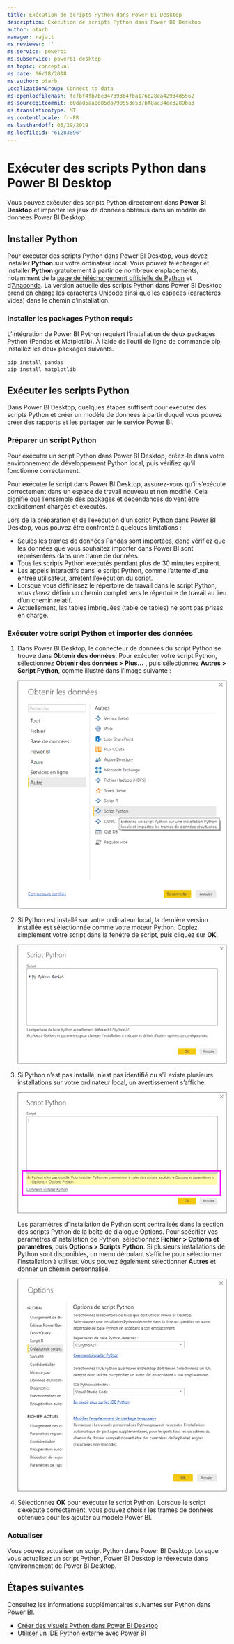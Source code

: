 ```yaml
---
title: Exécution de scripts Python dans Power BI Desktop
description: Exécution de scripts Python dans Power BI Desktop
author: otarb
manager: rajatt
ms.reviewer: ''
ms.service: powerbi
ms.subservice: powerbi-desktop
ms.topic: conceptual
ms.date: 06/18/2018
ms.author: otarb
LocalizationGroup: Connect to data
ms.openlocfilehash: fcfbf4fb7be34739364fba176b28ea42934d5562
ms.sourcegitcommit: 60dad5aa0d85db790553e537bf8ac34ee3289ba3
ms.translationtype: MT
ms.contentlocale: fr-FR
ms.lasthandoff: 05/29/2019
ms.locfileid: "61283896"
---
```

# <a name="run-python-scripts-in-power-bi-desktop"></a>Exécuter des scripts Python dans Power BI Desktop
Vous pouvez exécuter des scripts Python directement dans **Power BI Desktop** et importer les jeux de données obtenus dans un modèle de données Power BI Desktop.

## <a name="install-python"></a>Installer Python
Pour exécuter des scripts Python dans Power BI Desktop, vous devez installer **Python** sur votre ordinateur local. Vous pouvez télécharger et installer **Python** gratuitement à partir de nombreux emplacements, notamment de la [page de téléchargement officielle de Python](https://www.python.org/) et d’[Anaconda](https://anaconda.org/anaconda/python/). La version actuelle des scripts Python dans Power BI Desktop prend en charge les caractères Unicode ainsi que les espaces (caractères vides) dans le chemin d’installation.

### <a name="install-required-python-packages"></a>Installer les packages Python requis
L’intégration de Power BI Python requiert l’installation de deux packages Python (Pandas et Matplotlib).  À l’aide de l’outil de ligne de commande pip, installez les deux packages suivants.

```
pip install pandas
pip install matplotlib
```

## <a name="run-python-scripts"></a>Exécuter les scripts Python
Dans Power BI Desktop, quelques étapes suffisent pour exécuter des scripts Python et créer un modèle de données à partir duquel vous pouvez créer des rapports et les partager sur le service Power BI.

### <a name="prepare-a-python-script"></a>Préparer un script Python
Pour exécuter un script Python dans Power BI Desktop, créez-le dans votre environnement de développement Python local, puis vérifiez qu’il fonctionne correctement.

Pour exécuter le script dans Power BI Desktop, assurez-vous qu’il s’exécute correctement dans un espace de travail nouveau et non modifié. Cela signifie que l’ensemble des packages et dépendances doivent être explicitement chargés et exécutés.

Lors de la préparation et de l’exécution d’un script Python dans Power BI Desktop, vous pouvez être confronté à quelques limitations :

* Seules les trames de données Pandas sont importées, donc vérifiez que les données que vous souhaitez importer dans Power BI sont représentées dans une trame de données.
* Tous les scripts Python exécutés pendant plus de 30 minutes expirent.
* Les appels interactifs dans le script Python, comme l’attente d’une entrée utilisateur, arrêtent l’exécution du script.
* Lorsque vous définissez le répertoire de travail dans le script Python, vous *devez* définir un chemin complet vers le répertoire de travail au lieu d’un chemin relatif.
* Actuellement, les tables imbriquées (table de tables) ne sont pas prises en charge. 

### <a name="run-your-python-script-and-import-data"></a>Exécuter votre script Python et importer des données
1. Dans Power BI Desktop, le connecteur de données du script Python se trouve dans **Obtenir des données**. Pour exécuter votre script Python, sélectionnez **Obtenir des données &gt; Plus...** , puis sélectionnez **Autres &gt; Script Python**, comme illustré dans l’image suivante :
   
   ![](media/desktop-python-scripts/python-scripts-1.png)
2. Si Python est installé sur votre ordinateur local, la dernière version installée est sélectionnée comme votre moteur Python. Copiez simplement votre script dans la fenêtre de script, puis cliquez sur **OK**.
   
   ![](media/desktop-python-scripts/python-scripts-2.png)
3. Si Python n’est pas installé, n’est pas identifié ou s’il existe plusieurs installations sur votre ordinateur local, un avertissement s’affiche.
   
   ![](media/desktop-python-scripts/python-scripts-3.png)
   
   Les paramètres d’installation de Python sont centralisés dans la section des scripts Python de la boîte de dialogue Options. Pour spécifier vos paramètres d’installation de Python, sélectionnez **Fichier > Options et paramètres**, puis **Options > Scripts Python**. Si plusieurs installations de Python sont disponibles, un menu déroulant s’affiche pour sélectionner l’installation à utiliser. Vous pouvez également sélectionner **Autres** et donner un chemin personnalisé.
   
   ![](media/desktop-python-scripts/python-scripts-4.png)
4. Sélectionnez **OK** pour exécuter le script Python. Lorsque le script s’exécute correctement, vous pouvez choisir les trames de données obtenues pour les ajouter au modèle Power BI.

### <a name="refresh"></a>Actualiser
Vous pouvez actualiser un script Python dans Power BI Desktop. Lorsque vous actualisez un script Python, Power BI Desktop le réexécute dans l’environnement de Power BI Desktop.

## <a name="next-steps"></a>Étapes suivantes
Consultez les informations supplémentaires suivantes sur Python dans Power BI.

* [Créer des visuels Python dans Power BI Desktop](desktop-python-visuals.md)
* [Utiliser un IDE Python externe avec Power BI](desktop-python-ide.md)
